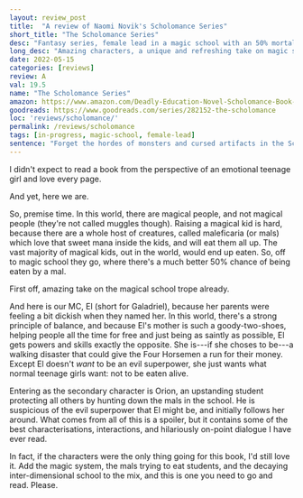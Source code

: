```yaml
---
layout: review_post
title:  "A review of Naomi Novik's Scholomance Series"
short_title: "The Scholomance Series"
desc: "Fantasy series, female lead in a magic school with an 50% mortality rate, because they get eaten by the maleficaria."
long_desc: "Amazing characters, a unique and refreshing take on magic schools, and an MC struggling to resist becoming a monster herself. Read it."
date: 2022-05-15
categories: [reviews]
review: A
val: 19.5
name: "The Scholomance Series"
amazon: https://www.amazon.com/Deadly-Education-Novel-Scholomance-Book-ebook/dp/B083RZC8KQ
goodreads: https://www.goodreads.com/series/282152-the-scholomance
loc: 'reviews/scholomance/'
permalink: /reviews/scholomance
tags: [in-progress, magic-school, female-lead]
sentence: "Forget the hordes of monsters and cursed artifacts in the Scholomance, El's the most dangerous thing in the place."
---
```


I didn't expect to read a book from the perspective of an emotional teenage girl and love every page.

And yet, here we are.

So, premise time. In this world, there are magical people, and not magical people (they're not called muggles though). Raising a magical kid is hard, because there are a whole host of creatures, called maleficaria (or mals) which love that sweet mana inside the kids, and will eat them all up. The vast majority of magical kids, out in the world, would end up eaten. So, off to magic school they go, where there's a much better 50% chance of being eaten by a mal.

First off, amazing take on the magical school trope already.

And here is our MC, El (short for Galadriel), because her parents were feeling a bit dickish when they named her. In this world, there's a strong principle of balance, and because El's mother is such a goody-two-shoes, helping people all the time for free and just being as saintly as possible, El gets powers and skills exactly the opposite. She is---if she choses to be---a walking disaster that could give the Four Horsemen a run for their money. Except El doesn't *want* to be an evil superpower, she just wants what normal teenage girls want: not to be eaten alive.

Entering as the secondary character is Orion, an upstanding student protecting all others by hunting down the mals in the school. He is suspicious of the evil superpower that El might be, and initially follows her around. What comes from all of this is a spoiler, but it contains some of the best characterisations, interactions, and hilariously on-point dialogue I have ever read.

In fact, if the characters were the only thing going for this book, I'd still love it. Add the magic system, the mals trying to eat students, and the decaying inter-dimensional school to the mix, and this is one you need to go and read. Please.